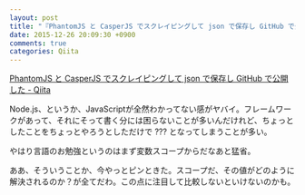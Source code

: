```yaml
---
layout: post
title: "『PhantomJS と CasperJS でスクレイピングして json で保存し GitHub で公開した 』書いた"
date: 2015-12-26 20:09:30 +0900
comments: true
categories: Qiita
---
```


[PhantomJS と CasperJS でスクレイピングして json で保存し GitHub で公開した - Qiita](http://qiita.com/PharaohKJ/items/9373066000ddab02a594)

Node.js、というか、JavaScriptが全然わかってない感がヤバイ。フレームワークがあって、それにそって書く分には困らないことが多いんだけれど、ちょっとしたことをちょっとやろうとしただけで ??? となってしまうことが多い。

やはり言語のお勉強というのはまず変数スコープからだなあと猛省。

ああ、そういうことか、今やっとピンときた。スコープだ、その値がどのように解決されるのか？が全てだわ。この点に注目して比較しないといけないのかも。
